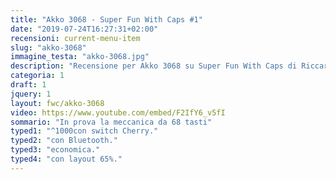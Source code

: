 ```yaml
---
title: "Akko 3068 - Super Fun With Caps #1"
date: "2019-07-24T16:27:31+02:00"
recensioni: current-menu-item
slug: "akko-3068"
immagine_testa: "akko-3068.jpg"
description: "Recensione per Akko 3068 su Super Fun With Caps di Riccardo Palombo. È una tastiera meccanica economica con Blueooth e layout 65%."
categoria: 1
draft: 1
jquery: 1
layout: fwc/akko-3068
video: https://www.youtube.com/embed/F2IfY6_v5fI
sommario: "In prova la meccanica da 68 tasti"
typed1: "^1000con switch Cherry."
typed2: "con Bluetooth."
typed3: "economica."
typed4: "con layout 65%."
---
```


